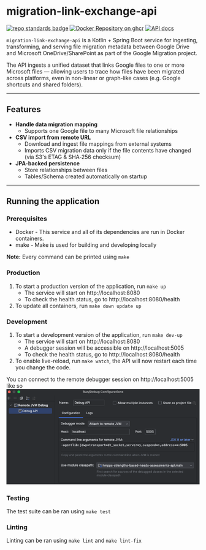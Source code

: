 # migration-link-exchange-api

[![repo standards badge](https://img.shields.io/badge/endpoint.svg?&style=flat&logo=github&url=https%3A%2F%2Foperations-engineering-reports.cloud-platform.service.justice.gov.uk%2Fapi%2Fv1%2Fcompliant_public_repositories%2Fmigration-link-exchange-api)](https://operations-engineering-reports.cloud-platform.service.justice.gov.uk/public-report/migration-link-exchange-api "Link to report")
[![Docker Repository on ghcr](https://img.shields.io/badge/ghcr.io-repository-2496ED.svg?logo=docker)](https://ghcr.io/ministryofjustice/migration-link-exchange-api)
[![API docs](https://img.shields.io/badge/API_docs_-view-85EA2D.svg?logo=swagger)](https://migration-link-exchange-api-dev.hmpps.service.justice.gov.uk/webjars/swagger-ui/index.html?configUrl=/v3/api-docs)

`migration-link-exchange-api` is a Kotlin + Spring Boot service for ingesting, transforming, 
and serving file migration metadata between Google Drive and Microsoft OneDrive/SharePoint as
part of the Google Migration project.

The API ingests a unified dataset that links Google files to one or more Microsoft files — allowing users 
to trace how files have been migrated across platforms, even in non-linear or 
graph-like cases (e.g. Google shortcuts and shared folders).

---

## Features

- **Handle data migration mapping**
    - Supports one Google file to many Microsoft file relationships
- **CSV import from remote URL**
    - Download and ingest file mappings from external systems
    - Imports CSV migration data only if the file contents have changed (via S3's ETAG & SHA‑256 checksum)
- **JPA-backed persistence**
    - Store relationships between files
    - Tables/Schema created automatically on startup
---

## Running the application
### Prerequisites
- Docker - This service and all of its dependencies are run in Docker containers.
- make - Make is used for building and developing locally

**Note:** Every command can be printed using `make`

### Production
1. To start a production version of the application, run `make up`
    - The service will start on http://localhost:8080
    - To check the health status, go to http://localhost:8080/health
2. To update all containers, run `make down update up`

### Development
1. To start a development version of the application, run `make dev-up`
    - The service will start on http://localhost:8080
    - A debugger session will be accessible on http://localhost:5005
    - To check the health status, go to http://localhost:8080/health
2. To enable live-reload, run `make watch`, the API will now restart each time you change the code.

You can connect to the remote debugger session on http://localhost:5005 like so
[![API docs](https://github.com/ministryofjustice/hmpps-strengths-based-needs-assessments-api/blob/main/.readme/debugger.png?raw=true)]()

### Testing
The test suite can be ran using `make test`

### Linting
Linting can be ran using `make lint` and `make lint-fix`